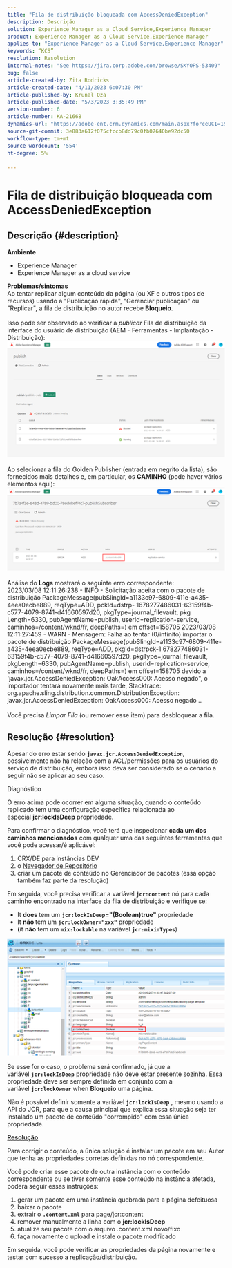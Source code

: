 ```yaml
---
title: "Fila de distribuição bloqueada com AccessDeniedException"
description: Descrição
solution: Experience Manager as a Cloud Service,Experience Manager
product: Experience Manager as a Cloud Service,Experience Manager
applies-to: "Experience Manager as a Cloud Service,Experience Manager"
keywords: “KCS”
resolution: Resolution
internal-notes: "See https://jira.corp.adobe.com/browse/SKYOPS-53409"
bug: false
article-created-by: Zita Rodricks
article-created-date: "4/11/2023 6:07:30 PM"
article-published-by: Krunal Oza
article-published-date: "5/3/2023 3:35:49 PM"
version-number: 6
article-number: KA-21668
dynamics-url: "https://adobe-ent.crm.dynamics.com/main.aspx?forceUCI=1&pagetype=entityrecord&etn=knowledgearticle&id=0e63beb4-93d8-ed11-a7c7-6045bd006079"
source-git-commit: 3e883a612f075cfccb8dd79c0fb07640be92dc50
workflow-type: tm+mt
source-wordcount: '554'
ht-degree: 5%

---
```


# Fila de distribuição bloqueada com AccessDeniedException

## Descrição {#description}

<b>Ambiente</b>
- Experience Manager
- Experience Manager as a cloud service



<b>Problemas/sintomas</b><br>Ao tentar replicar algum conteúdo da página (ou XF e outros tipos de recursos) usando a &quot;Publicação rápida&quot;, &quot;Gerenciar publicação&quot; ou &quot;Replicar&quot;, a fila de distribuição no autor recebe <b>Bloqueio</b>.<br> <br>Isso pode ser observado ao verificar a *publicar* Fila de distribuição da interface do usuário de distribuição (AEM - Ferramentas - Implantação - Distribuição):<br>![](assets/___1863beb4-93d8-ed11-a7c7-6045bd006079___.png)<br> <br>Ao selecionar a fila do Golden Publisher (entrada em negrito da lista), são fornecidos mais detalhes e, em particular, os <b>CAMINHO</b> (pode haver vários elementos aqui):<br>![](assets/___2363beb4-93d8-ed11-a7c7-6045bd006079___.png)<br> <br>Análise do <b>Logs</b> mostrará o seguinte erro correspondente:<br>2023/03/08 12:11:26:238 - INFO - Solicitação aceita com o pacote de distribuição PackageMessage(pubSlingId=a1133c97-6809-411e-a435-4eea0ecbe889, reqType=ADD, pckId=dstrp- 1678277486031-63159f4b-c577-4079-8741-d41660597d20, pkgType=journal_filevault, pkg Length=6330, pubAgentName=publish, userId=replication-service, caminhos=/content/wknd/fr, deepPaths=) em offset=158705 2023/03/08 12:11:27:459 - WARN - Mensagem: Falha ao tentar (0/infinito) importar o pacote de distribuição PackageMessage(pubSlingId=a1133c97-6809-411e-a435-4eea0ecbe889, reqType=ADD, pkgId=dstrpck-1 678277486031-63159f4b-c577-4079-8741-d41660597d20, pkgType=journal_filevault, pkgLength=6330, pubAgentName=publish, userId=replication-service, caminhos=/content/wknd/fr, deepPaths=) em offset=158705 devido a &#39;javax.jcr.AccessDeniedException: OakAccess000: Acesso negado&quot;, o importador tentará novamente mais tarde, Stacktrace: org.apache.sling.distribution.common.DistributionException: javax.jcr.AccessDeniedException: OakAccess000: Acesso negado ..<br> <br>Você precisa *Limpar Fila* (ou remover esse item) para desbloquear a fila.

## Resolução {#resolution}


Apesar do erro estar sendo <b>`javax.jcr.AccessDeniedException`</b>, possivelmente não há relação com a ACL/permissões para os usuários do serviço de distribuição, embora isso deva ser considerado se o cenário a seguir não se aplicar ao seu caso.



Diagnóstico

O erro acima pode ocorrer em alguma situação, quando o conteúdo replicado tem uma configuração específica relacionada ao especial <b>jcr:lockIsDeep</b> propriedade.

Para confirmar o diagnóstico, você terá que inspecionar <b>cada um dos caminhos mencionados</b> com qualquer uma das seguintes ferramentas que você pode acessar/é aplicável:

1. CRX/DE para instâncias DEV
2. o [Navegador de Repositório](https://experienceleague.adobe.com/docs/experience-manager-cloud-service/content/implementing/developer-tools/repository-browser.html?lang=pt-BR)
3. criar um pacote de conteúdo no Gerenciador de pacotes (essa opção também faz parte da resolução)


Em seguida, você precisa verificar a variável <b>`jcr:content`</b> nó para cada caminho encontrado na interface da fila de distribuição e verifique se:

- It <b>does </b>tem um <b>`jcr:lockIsDeep`=&quot;(Boolean)true&quot;</b> propriedade
- It <b>não </b>tem um <b>`jcr:lockOwner="xxx"`</b> propriedade
- <b>(</b>it <b>não</b> tem um <b>`mix:lockable`</b> na variável <b>`jcr:mixinTypes`</b>)


![](assets/e5fb7aa2-d8bd-ed11-83ff-6045bd0065b6.png)

Se esse for o caso, o problema será confirmado, já que a variável <b>`jcr:lockIsDeep`</b> propriedade não deve estar presente sozinha. Essa propriedade deve ser sempre definida em conjunto com a variável <b>`jcr:lockOwner`</b> when <b>Bloqueio</b> uma página.

Não é possível definir somente a variável <b>`jcr:lockIsDeep`</b> , mesmo usando a API do JCR, para que a causa principal que explica essa situação seja ter instalado um pacote de conteúdo &quot;corrompido&quot; com essa única propriedade.



<u><b>Resolução</b></u>

Para corrigir o conteúdo, a única solução é instalar um pacote em seu Autor que tenha as propriedades corretas definidas no nó correspondente.

Você pode criar esse pacote de outra instância com o conteúdo correspondente ou se tiver somente esse conteúdo na instância afetada, poderá seguir essas instruções:

1. gerar um pacote em uma instância quebrada para a página defeituosa
2. baixar o pacote
3. extrair o <b>`.content.xml`</b> para page/jcr:content
4. remover manualmente a linha com o <b>jcr:lockIsDeep</b>
5. atualize seu pacote com o arquivo .content.xml novo/fixo
6. faça novamente o upload e instale o pacote modificado


Em seguida, você pode verificar as propriedades da página novamente e testar com sucesso a replicação/distribuição.
